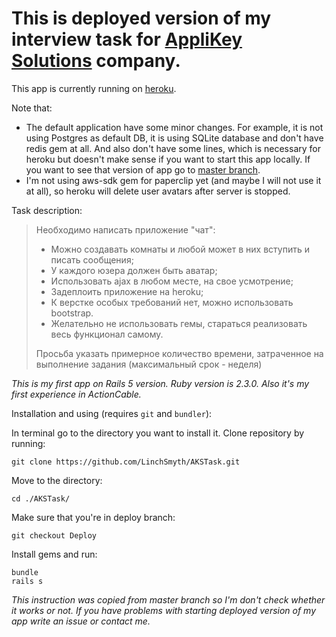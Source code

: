 # This is deployed version of my interview task for [AppliKey Solutions](http://applikeysolutions.com/) company.

This app is currently running on [heroku](https://akstask.herokuapp.com/).

Note that:
- The default application have some minor changes. For example, it is not using Postgres as default DB, it is using SQLite database and don't have redis gem at all. And also don't have some lines, which is necessary for heroku but doesn't make sense if you want to start this app locally. If you want to see that version of app go to [master branch](https://github.com/LinchSmyth/AKSTask).
- I'm not using aws-sdk gem for paperclip yet (and maybe I will not use it at all), so heroku will delete user avatars after server is stopped.

Task description:
> Необходимо написать приложение "чат":
> - Можно создавать комнаты и любой может в них вступить и писать сообщения;
> - У каждого юзера должен быть аватар;
> - Использовать ajax в любом месте, на свое усмотрение;
> - Задеплоить приложение на heroku;
> - К верстке особых требований нет, можно использовать bootstrap.
> - Желательно не использовать гемы, стараться реализовать весь функционал самому. 
>
> Просьба указать примерное количество времени, затраченное на выполнение задания (максимальный срок - неделя)

*This is my first app on Rails 5 version. Ruby version is 2.3.0.
Also it's my first experience in ActionCable.*



Installation and using (requires `git` and `bundler`):

In terminal go to the directory you want to install it.
Clone repository by running:
```
git clone https://github.com/LinchSmyth/AKSTask.git
```
Move to the directory:
```
cd ./AKSTask/
```
Make sure that you're in deploy branch:
```
git checkout Deploy
```
Install gems and run:
```
bundle
rails s
```


*This instruction was copied from master branch so I'm don't check whether it works or not. If you have problems with starting deployed version of my app write an issue or contact me.*
